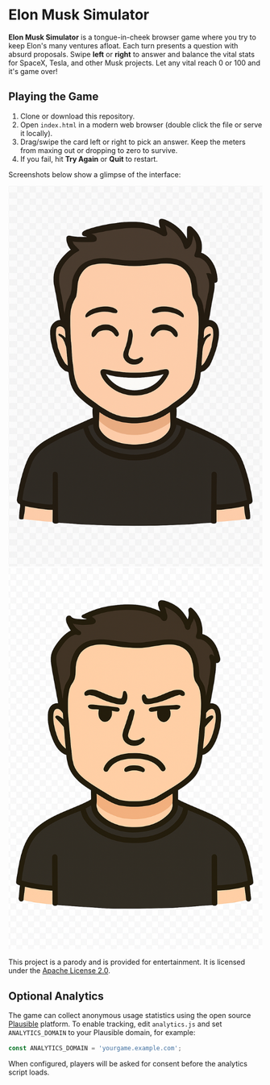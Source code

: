 # Elon Musk Simulator

**Elon Musk Simulator** is a tongue-in-cheek browser game where you try to keep Elon's many ventures afloat. Each turn presents a question with absurd proposals. Swipe **left** or **right** to answer and balance the vital stats for SpaceX, Tesla, and other Musk projects. Let any vital reach 0 or 100 and it's game over!

## Playing the Game
1. Clone or download this repository.
2. Open `index.html` in a modern web browser (double click the file or serve it locally).
3. Drag/swipe the card left or right to pick an answer. Keep the meters from maxing out or dropping to zero to survive.
4. If you fail, hit **Try Again** or **Quit** to restart.

Screenshots below show a glimpse of the interface:

![Elon happy](elon_musk_happy.png)
![Elon angry](elon_musk_angry.png)

This project is a parody and is provided for entertainment. It is licensed under the [Apache License 2.0](LICENSE).

## Optional Analytics

The game can collect anonymous usage statistics using the open source [Plausible](https://plausible.io/) platform.
To enable tracking, edit `analytics.js` and set `ANALYTICS_DOMAIN` to your Plausible domain, for example:

```javascript
const ANALYTICS_DOMAIN = 'yourgame.example.com';
```

When configured, players will be asked for consent before the analytics script loads.
